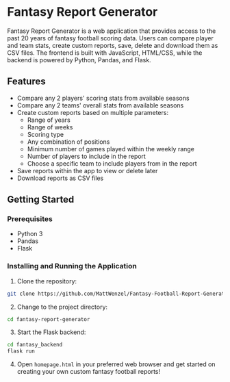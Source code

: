 # Fantasy Report Generator

Fantasy Report Generator is a web application that provides access to the past 20 years of fantasy football scoring data. Users can compare player and team stats, create custom reports, save, delete and download them as CSV files. The frontend is built with JavaScript, HTML/CSS, while the backend is powered by Python, Pandas, and Flask.

## Features

- Compare any 2 players' scoring stats from available seasons
- Compare any 2 teams' overall stats from available seasons
- Create custom reports based on multiple parameters:
  - Range of years
  - Range of weeks
  - Scoring type
  - Any combination of positions
  - Minimum number of games played within the weekly range
  - Number of players to include in the report
  - Choose a specific team to include players from in the report
- Save reports within the app to view or delete later
- Download reports as CSV files

## Getting Started

### Prerequisites

- Python 3
- Pandas
- Flask

### Installing and Running the Application

1. Clone the repository:

```bash
git clone https://github.com/MattWenzel/Fantasy-Football-Report-Generator.git
```

2. Change to the project directory:

```bash
cd fantasy-report-generator

```

3. Start the Flask backend:

```bash
cd fantasy_backend
flask run
```

4. Open ```homepage.html``` in your preferred web browser and get started on creating your own custom fantasy football reports!
